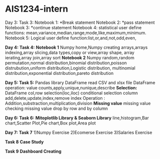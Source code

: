 # AIS1234-intern
Day 3:
Task 3:
Notebook 1:
*Break statement
Notebook 2:
*pass statement
Notebook 3:
*continue statement
Notebook 4:
statistical user define functions: mean,variance,median,range,mode,like,maximum,minimum.
Notebook 5:
Logical user define function:list,or,and,not,odd,even,


**Day 4:**
**Task 4:**
**Notebook 1**
Numpy home,Numpy creating arrays,arrays indexing,array slicing,data types,copy or view,array shape, array ierating,array join,array sort
**Notebook 2**
Numpy random,random permutation,normal distribution,binomial distribution,poisson distrubution,uniform distribution,Logistic distribution,
multinomial distribution,exponential distribution,pareto distribution

**Day 5:
Task 5:**
Pandas library
DataFrame read CSV and xlsx file
DataFrame operation:
value counts,apply,unique,nunique,describe
**Selection:**
DataFrame col,row selection(loc,iloc)
conditional selection
column add,delete,update,index,remove index
Operation : Addition,substraction,multiplication,division
**Missing value**
missing value checking
missing value drop by row and by column

**Day 6:
Task 6:**
**Mitoplotlib Library & Seaborn Library**
line,histogram,Bar chart,Scatter Plot,Pie chart,Box plot,Area plot

**Day 7:**
**Task 7**
1)Numpy Exercise
2)Ecomerse Exercise
3)Salaries Exercise

**Task 8**
**Case Study**

**Task 9**
**Dashboard Creating**
